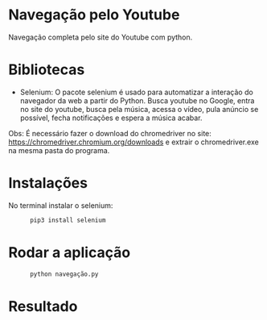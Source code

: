 # Navegação pelo Youtube

Navegação completa pelo site do Youtube com python.

# Bibliotecas

- Selenium: O pacote selenium é usado para automatizar a interação do navegador da web a partir do Python. Busca youtube no Google, entra no site do youtube, busca pela música, acessa o vídeo, pula anúncio se possível, fecha notificações e espera a música acabar.

Obs: É necessário fazer o download do chromedriver no site: https://chromedriver.chromium.org/downloads e extrair o chromedriver.exe na mesma pasta do programa.

# Instalações

No terminal instalar o selenium:

```bash
      pip3 install selenium
```

# Rodar a aplicação

```bash
      python navegação.py
```

# Resultado

